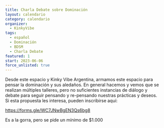 ```yaml
---
title: Charla Debate sobre Dominación
layout: calendario
category: calendario
organizer:
  - KinkyVibe
tags:
  - español
  - Dominación
  - BDSM
  - Charla Debate
featured: 1
start: 2023-06-06
force_unlisted: true
---
```


<script>
  import img from '$lib/posts/media/charla-debate-sobre-Dominacion/1.jpeg';
</script>

Desde este espacio y Kinky Vibe Argentina, armamos este espacio para pensar la dominación y sus aledaños. En general hacemos y vemos que se realizan múltiples talleres, pero no suficientes instancias de diálogo y debate para seguir pensando y re-pensando nuestras prácticas y deseos.
Si esta propuesta les interesa, pueden inscribirse aquí:

https://forms.gle/WC7JNwBgEN3Qs6bg8

Es a la gorra, pero se pide un mínimo de $1.000

<img src={img} alt="" />
